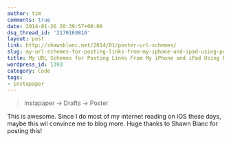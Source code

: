 ```yaml
---
author: tim
comments: true
date: 2014-01-26 20:39:57+00:00
dsq_thread_id: '2179169810'
layout: post
link: http://shawnblanc.net/2014/01/poster-url-schemes/
slug: my-url-schemes-for-posting-links-from-my-iphone-and-ipad-using-poster
title: My URL Schemes for Posting Links From My iPhone and iPad Using Poster
wordpress_id: 1393
category: Code
tags:
- instapaper
---
```


> Instapaper → Drafts → Poster

This is awesome. Since I do most of my internet reading on iOS these days,
maybe this wil convince me to blog more. Huge thanks to Shawn Blanc for
posting this!